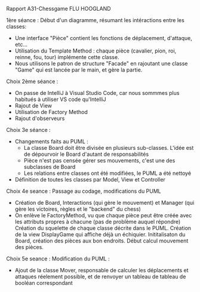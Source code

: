 Rapport A31-Chessgame FLU HOOGLAND

1ère séance :
Début d'un diagramme, résumant les intéractions entre les classes:
- Une interface "Pièce" contient les fonctions de déplacement, d'attaque, etc... 
- Utilisation du Template Method : chaque pièce (cavalier, pion, roi, reinne, fou, tour) implémente cette classe.
- Nous utilisons le patron de structure "Facade" en rajoutant une classe "Game" qui est lancée par le main, et gère la partie.


Choix 2ème séance : 
- On passe de IntelliJ à Visual Studio Code, car nous sommmes plus habitués à utiliser VS code qu'IntelliJ
- Rajout de View
- Utilisation de Factory Method
- Rajout d'observeurs


Choix 3e séance : 
- Changements faits au PUML : 
    - La classe Board doit être divisée en plusieurs sub-classes. L'idée est de dépourvoir le Board d'autant de responsabilités
    - Pièce n'est pas censée gérer ses mouvements, c'est une des subclasses de Board
    - Les relations entre classes ont été modifiées, le PUML a été nettoyé
- Définition de toutes les classes par Model, View et Controller

Choix 4e seance :
Passage au codage, modifications du PUML
- Création de Board, Interactions (qui gère le mouvement) et Manager (qui gère les victoires, règles et le "backend" du chess)
- On enlève le FactoryMethod, vu que chaque pièce peut être créée avec les attributs propres à chacune (pas de problème auquel répondre)
Création du squelette de chaque classe décrite dans le PUML.
Création de la view DisplayGame qui affiche déjà un échiquier.
Inititalisaton du Board, création des pièces aux bon endroits.
Début calcul mouvement des pièces.

Choix 5e seance : 
Modification du PUML : 
- Ajout de la classe Mover, responsable de calculer les déplacements et attaques réelement possible, et de renvoyer un tableau de tableau de booléan correspondant


